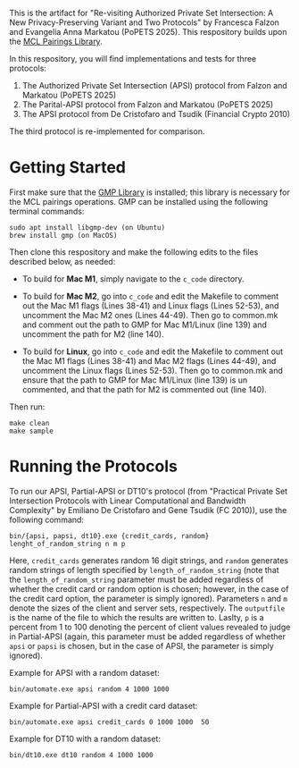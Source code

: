 This is the artifact for "Re-visiting Authorized Private Set Intersection: A New Privacy-Preserving Variant and Two Protocols" by Francesca Falzon and Evangelia Anna Markatou (PoPETS 2025). This respository builds upon the [MCL Pairings Library](https://github.com/herumi/mcl/tree/master). 

In this respository, you will find implementations and tests for three protocols:

1. The Authorized Private Set Intersection (APSI) protocol from Falzon and Markatou (PoPETS 2025)
2. The Parital-APSI protocol from Falzon and Markatou (PoPETS 2025)
3. The APSI protocol from De Cristofaro and Tsudik (Financial Crypto 2010)

The third protocol is re-implemented for comparison. 

# Getting Started

First make sure that the [GMP Library](https://gmplib.org/) is installed; this library is necessary for the MCL pairings operations. 
GMP can be installed using the following terminal commands:

    sudo apt install libgmp-dev (on Ubuntu)
    brew install gmp (on MacOS)

Then clone this respository and make the following edits to the files described below, as needed:

- To build for **Mac M1**, simply navigate to the `c_code` directory.

- To build for **Mac M2**, go into `c_code` and edit the Makefile to comment out the Mac M1 flags (Lines 38-41) and 
Linux flags (Lines 52-53), and uncomment the Mac M2 ones (Lines 44-49). Then go to common.mk and comment out the path to GMP for Mac M1/Linux (line 139) and uncomment the path for M2 (line 140).

- To build for **Linux**, go into `c_code` and edit the Makefile to comment out the Mac M1 flags (Lines 38-41) and Mac M2 flags (Lines 44-49), and uncomment the Linux flags (Lines 52-53). Then go to common.mk and ensure that the path to GMP for Mac M1/Linux (line 139) is un commented, and that the path for M2 is commented out (line 140). 

Then run:

    make clean
    make sample

# Running the Protocols

To run our APSI, Partial-APSI or DT10's protocol (from "Practical Private Set Intersection Protocols with Linear Computational and Bandwidth Complexity" by Emiliano De Cristofaro and Gene Tsudik (FC 2010)), use the following command:

    bin/{apsi, papsi, dt10}.exe {credit_cards, random} lenght_of_random_string n m p

Here, `credit_cards` generates random 16 digit strings, and `random` generates random strings of length specified by `length_of_random_string` (note that the `length_of_random_string` parameter must be added regardless of whether the credit card or random option is chosen; however, in the case of the credit card option, the parameter is simply ignored). Parameters `n` and `m` denote the sizes of the client and server sets, respectively. The `outputfile` is the name of the file to which the results are written to. Laslty, `p` is a percent from 1 to 100 denoting the percent of client values revealed to judge in Partial-APSI (again, this parameter must be added regardless of whether `apsi` or `papsi` is chosen, but in the case of APSI, the parameter is simply ignored). 

Example for APSI with a random dataset:

    bin/automate.exe apsi random 4 1000 1000 

Example for Partial-APSI with a credit card dataset:

    bin/automate.exe apsi credit_cards 0 1000 1000  50


Example for DT10 with a random dataset:

    bin/dt10.exe dt10 random 4 1000 1000 

